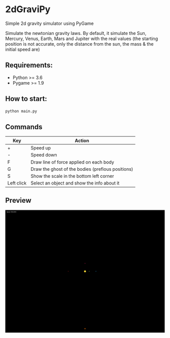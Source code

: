 # 2dGraviPy

Simple 2d gravity simulator using PyGame

Simulate the newtonian gravity laws. By default, it simulate the Sun, Mercury, Venus, Earth, Mars and Jupiter 
with the real values (the starting position is not accurate, only the distance from the sun, the mass & the initial speed are)

## Requirements:

* Python >= 3.6
* Pygame >= 1.9

## How to start:

```bash
python main.py
```


## Commands

| Key        | Action  |
|------------|---------|
|      +     | Speed up|
|      -     | Speed down|
|      F     | Draw line of force applied on each body|
|      G     | Draw the ghost of the bodies (prefious positions)|
|      S     | Show the scale in the bottom left corner |
| Left click | Select an object and show the info about it |

##  Preview

![Screenshot](preview/sample.gif)